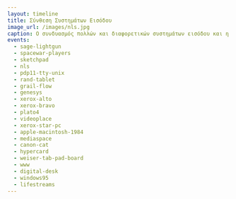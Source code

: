 ```yaml
---
layout: timeline 
title: Σύνθεση Συστημάτων Εισόδου
image_url: /images/nls.jpg
caption: Ο συνδυασμός πολλών και διαφορετικών συστημάτων εισόδου και η αλληλεπίδραση τους με τον άνθρωπο αποτελεί ένα σημαντικό παράγοντα στην εξέλιξη των διαδραστικών συστημάτων, που έχουν ως επίκεντρο την επιστήμη, την εκπαίδευση και τον πολιτισμό.
events:
  - sage-lightgun
  - spacewar-players
  - sketchpad
  - nls
  - pdp11-tty-unix
  - rand-tablet
  - grail-flow
  - genesys
  - xerox-alto
  - xerox-bravo
  - plato4
  - videoplace
  - xerox-star-pc
  - apple-macintosh-1984
  - mediaspace
  - canon-cat
  - hypercard
  - weiser-tab-pad-board
  - www
  - digital-desk
  - windows95
  - lifestreams
---
```


